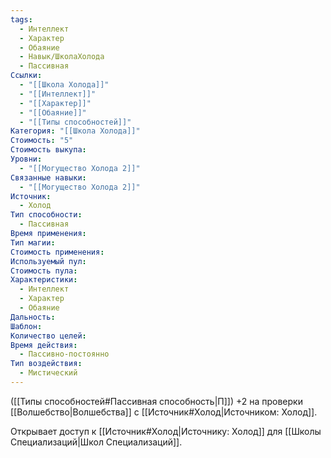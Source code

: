 ```yaml
---
tags:
  - Интеллект
  - Характер
  - Обаяние
  - Навык/ШколаХолода
  - Пассивная
Ссылки:
  - "[[Школа Холода]]"
  - "[[Интеллект]]"
  - "[[Характер]]"
  - "[[Обаяние]]"
  - "[[Типы способностей]]"
Категория: "[[Школа Холода]]"
Стоимость: "5"
Стоимость выкупа: 
Уровни:
  - "[[Могущество Холода 2]]"
Связанные навыки:
  - "[[Могущество Холода 2]]"
Источник:
  - Холод
Тип способности:
  - Пассивная
Время применения: 
Тип магии: 
Стоимость применения: 
Используемый пул: 
Стоимость пула: 
Характеристики:
  - Интеллект
  - Характер
  - Обаяние
Дальность: 
Шаблон: 
Количество целей: 
Время действия:
  - Пассивно-постоянно
Тип воздействия:
  - Мистический
---
```

([[Типы способностей#Пассивная способность|П]]) +2 на проверки [[Волшебство|Волшебства]] с [[Источник#Холод|Источником: Холод]].

Открывает доступ к [[Источник#Холод|Источнику: Холод]] для [[Школы Специализаций|Школ Специализаций]]. 